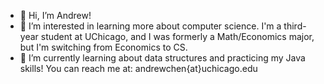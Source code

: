 - 👋 Hi, I’m Andrew!
- 👀 I’m interested in learning more about computer science. I'm a third-year student at UChicago, and I was formerly a Math/Economics major, but I'm switching from Economics to CS. 
- 🌱 I’m currently learning about data structures and practicing my Java skills!
You can reach me at: andrewchen{at}uchicago.edu

<!---
achen1210/achen1210 is a ✨ special ✨ repository because its `README.md` (this file) appears on your GitHub profile.
You can click the Preview link to take a look at your changes.
--->
